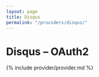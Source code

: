 ```yaml
---
layout: page
title: Disqus
permalink: "/providers/disqus/"
---
```

# Disqus – OAuth2

{% include provider/provider.md %}
